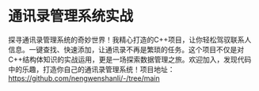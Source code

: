 # 通讯录管理系统实战
探寻通讯录管理系统的奇妙世界！我精心打造的C++项目，让你轻松驾驭联系人信息。一键查找、快速添加，让通讯录不再是繁琐的任务。这个项目不仅是对C++结构体知识的实战运用，更是一场探索数据管理之旅。欢迎加入，发现代码中的乐趣，打造你自己的通讯录管理系统！项目地址：https://github.com/nengwenshanli/-/tree/main

